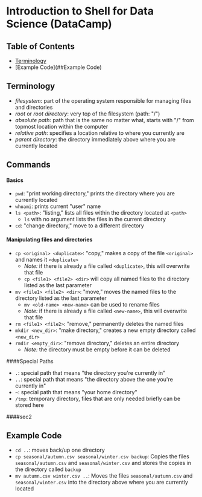 # Introduction to Shell for Data Science (DataCamp)  

## Table of Contents

- [Terminology](##Terminology)
- [Example Code](##Example Code)

## Terminology  
- *filesystem*: part of the operating system responsible for managing files and directories  
- *root* or *root directory*: very top of the filesystem (path: "/")
- *absolute path*: path that is the same no matter what, starts with "/" from topmost location within the computer  
- *relative path*: specifies a location relative to where you currently are  
- *parent directory*: the directory immediately above where you are currently located  



## Commands  

#### Basics  
* `pwd`: "print working directory," prints the directory where you are currently located  
* `whoami`: prints current "user" name  
* `ls <path>`: "listing," lists all files within the directory located at `<path>`  
  - `ls` with no argument lists the files in the current directory    
* `cd`: "change directory," move to a different directory   

#### Manipulating files and directories
* `cp <original> <duplicate>`: "copy," makes a copy of the file `<original>` and names it `<duplicate>`  
  - *Note:* if there is already a file called `<duplicate>`, this will overwrite that file
  - `cp <file1> <file2> <dir>` will copy all named files to the directory listed as the last parameter
* `mv <file1> <file2> <dir>`: "move," moves the named files to the directory listed as the last parameter  
	- `mv <old-name> <new-name>` can be used to rename files  
	- *Note:* if there is already a file called `<new-name>`, this will overwrite that file  
* `rm <file1> <file2>`: "remove," permanently deletes the named files  
* `mkdir <new_dir>`: "make directory," creates a new empty directory called `<new_dir>`   
* `rmdir <empty_dir>`: "remove directory," deletes an entire directory  
  - *Note:* the directory must be empty before it can be deleted
  
####Special Paths  
* `.`: special path that means "the directory you're currently in"  
* `..`: special path that means "the directory above the one you're currently in"  
* `~`: special path that means "your home directory"  
* `/tmp`: temporary directory, files that are only needed briefly can be stored here
	
	

####sec2



## Example Code  
- `cd ..`: moves back/up one directory  
- `cp seasonal/autumn.csv seasonal/winter.csv backup`: Copies the files `seasonal/autumn.csv` and `seasonal/winter.csv` and stores the copies in the directory called `backup`  
- `mv autumn.csv winter.csv ..`: Moves the files `seasonal/autumn.csv` and `seasonal/winter.csv` into the directory above where you are currently located  
